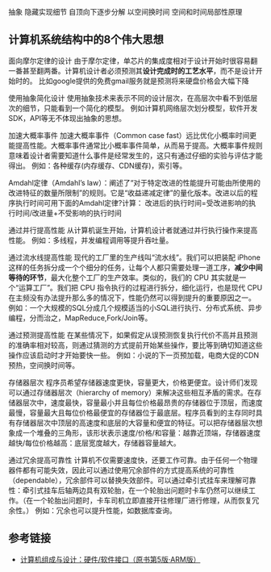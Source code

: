 抽象
隐藏实现细节
自顶向下逐步分解
以空间换时间
空间和时间局部性原理


## 计算机系统结构中的8个伟大思想


面向摩尔定律的设计
由于摩尔定律，单芯片的集成度相对于设计开始时很容易翻一番甚至翻两番。计算机设计者必须预测其**设计完成时的工艺水平**，而不是设计开始时的。
比如google提供的免费gmail服务就是预测将来硬盘价格会大幅下降


使用抽象简化设计
使用抽象技术来表示不同的设计层次，在高层次中看不到低层次的细节，只能看到一个简化的模型。
例如计算机网络层次划分模型，软件开发SDK，API等无不体现出抽象的思想。


加速大概率事件
加速大概率事件（Common case fast）远比优化小概率时间更能提高性能。大概率事件通常比小概率事件简单，从而易于提高。大概率事件规则意味着设计者需要知道什么事件是经常发生的，这只有通过仔细的实验与评估才能得出。
例如：各种缓存(内存缓存、CDN缓存)，索引等。


Amdahl定律（Amdahl’s law）：阐述了“对于特定改进的性能提升可能由所使用的改进特征的数量所限制”的规则。它是“收益递减定律”的量化版本。改进以后的程序执行时间可用下面的Amdahl定律?计算：
改进后的执行时间=受改进影响的执行时间/改进量+不受影响的执行时间


通过并行提高性能
从计算机诞生开始，计算机设计者就通过并行执行操作来提高性能。
 例如：多线程，并发编程调用等提升吞吐量。


通过流水线提高性能
现代的工厂里的生产线叫“流水线”。我们可以把装配 iPhone 这样的任务拆分成一个个细分的任务，让每个人都只需要处理一道工序，**减少中间等待的环节**，最大化整个工厂的生产效率。类似的，我们的 CPU 其实就是一个“运算工厂”。我们把 CPU 指令执行的过程进行拆分，细化运行，也是现代 CPU 在主频没有办法提升那么多的情况下，性能仍然可以得到提升的重要原因之一。
例如：一个大规模的SQL分成几个规模适当的小SQL进行执行、分布式系统、异步编程，分而治之，MapReduce,Fork/Join等。




通过预测提高性能
在某些情况下，如果假定从误预测恢复执行代价不高并且预测的准确率相对较高，则通过猜测的方式提前开始某些操作，要比等到确切知道这些操作应该启动时才开始要快一些。
例如：小说的下一页预加载，电商大促的CDN预热，空间换时间等。


存储器层次
程序员希望存储器速度更快，容量更大，价格更便宜。设计师们发现可以通过存储器层次（hierarchy of memory）来解决这些相互矛盾的需求。在存储器层次中，速度最快，容量最小并且每位价格最昂贵的存储器位于顶层，而速度最慢，容量最大且每位价格最便宜的存储器位于最底层。程序员看到的主存同时具有存储器层次中顶层的高速度和底层的大容量和便宜的特征。可以把存储器层次想象成一个堆叠的三角形，该形状表示速度/价格/和容量：越靠近顶端，存储器速度越快/每位价格越高：底层宽度越大，存储器容量越大。


通过冗余提高可靠性
计算机不仅需要速度快，还要工作可靠。由于任何一个物理器件都有可能失效，因此可以通过使用冗余部件的方式提高系统的可靠性（dependable），冗余部件可以替换失效部件。可以通过牵引式挂车来理解可靠性：牵引式挂车后轴两边具有双轮胎，在一个轮胎出问题时卡车仍然可以继续工作。（在一个轮胎出问题时，卡车司机立即直接开往修理厂进行修理，从而恢复冗余性。）
例如：冗余也可以提升性能，如数据库查询。






## 参考链接
- [计算机组成与设计：硬件/软件接口（原书第5版·ARM版）](https://book.douban.com/subject/26604008/)

